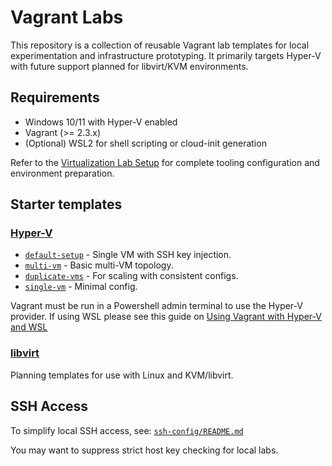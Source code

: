 # Vagrant Labs

This repository is a collection of reusable Vagrant lab templates for local experimentation and infrastructure prototyping. It primarily targets Hyper-V with future support planned for libvirt/KVM environments.

## Requirements

- Windows 10/11 with Hyper-V enabled
- Vagrant (>= 2.3.x)
- (Optional) WSL2 for shell scripting or cloud-init generation

Refer to the [Virtualization Lab Setup](https://github.com/hayeseoin/virtualization-lab-setup/tree/main/setup) for complete tooling configuration and environment preparation.

## Starter templates

### [Hyper-V ](starter-templates/hyper-v)

- [`default-setup`](starter-templates/hyper-v/default-setup) - Single VM with SSH key injection.
- [`multi-vm`](starter-templates/hyper-v/multi-vm) - Basic multi-VM topology.
- [`duplicate-vms`](starter-templates/hyper-v/duplicate-vms) - For scaling with consistent configs.
- [`single-vm`](starter-templates/hyper-v/single-vm) - Minimal config.

Vagrant must be run in a Powershell admin terminal to use the Hyper-V provider. If using WSL please see this guide on [Using Vagrant with Hyper-V and WSL](using-vagrant-with-hyper-v-and-wsl)

### [libvirt](starter-templates/libvirt)

Planning templates for use with Linux and KVM/libvirt.

## SSH Access

To simplify local SSH access, see:
[`ssh-config/README.md`](ssh-config)

You may want to suppress strict host key checking for local labs.